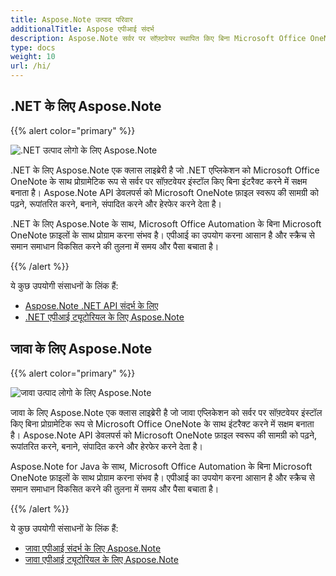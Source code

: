 ```yaml
---
title: Aspose.Note उत्पाद परिवार
additionalTitle: Aspose एपीआई संदर्भ
description: Aspose.Note सर्वर पर सॉफ़्टवेयर स्थापित किए बिना Microsoft Office OneNote के साथ प्रोग्रामेटिक रूप से सहभागिता करने के लिए .NET और Java में API प्रदान करता है। Aspose.Note API डेवलपर्स को Microsoft OneNote फ़ाइल स्वरूप की सामग्री को पढ़ने, रूपांतरित करने, बनाने, संपादित करने और हेरफेर करने देता है।
type: docs
weight: 10
url: /hi/
---
```


## .NET के लिए Aspose.Note

{{% alert color="primary" %}} 

![.NET उत्पाद लोगो के लिए Aspose.Note](../home_1.png)

.NET के लिए Aspose.Note एक क्लास लाइब्रेरी है जो .NET एप्लिकेशन को Microsoft Office OneNote के साथ प्रोग्रामेटिक रूप से सर्वर पर सॉफ़्टवेयर इंस्टॉल किए बिना इंटरैक्ट करने में सक्षम बनाता है। Aspose.Note API डेवलपर्स को Microsoft OneNote फ़ाइल स्वरूप की सामग्री को पढ़ने, रूपांतरित करने, बनाने, संपादित करने और हेरफेर करने देता है।

.NET के लिए Aspose.Note के साथ, Microsoft Office Automation के बिना Microsoft OneNote फ़ाइलों के साथ प्रोग्राम करना संभव है। एपीआई का उपयोग करना आसान है और स्क्रैच से समान समाधान विकसित करने की तुलना में समय और पैसा बचाता है।

{{% /alert %}} 

ये कुछ उपयोगी संसाधनों के लिंक हैं:
- [Aspose.Note .NET API संदर्भ के लिए](/note/hi/net/)
- [.NET एपीआई ट्यूटोरियल के लिए Aspose.Note](/tutorials/note/hi/net/)

## जावा के लिए Aspose.Note

{{% alert color="primary" %}}

![जावा उत्पाद लोगो के लिए Aspose.Note](../home_2.png)

जावा के लिए Aspose.Note एक क्लास लाइब्रेरी है जो जावा एप्लिकेशन को सर्वर पर सॉफ़्टवेयर इंस्टॉल किए बिना प्रोग्रामेटिक रूप से Microsoft Office OneNote के साथ इंटरैक्ट करने में सक्षम बनाता है। Aspose.Note API डेवलपर्स को Microsoft OneNote फ़ाइल स्वरूप की सामग्री को पढ़ने, रूपांतरित करने, बनाने, संपादित करने और हेरफेर करने देता है।

Aspose.Note for Java के साथ, Microsoft Office Automation के बिना Microsoft OneNote फ़ाइलों के साथ प्रोग्राम करना संभव है। एपीआई का उपयोग करना आसान है और स्क्रैच से समान समाधान विकसित करने की तुलना में समय और पैसा बचाता है।

{{% /alert %}} 

ये कुछ उपयोगी संसाधनों के लिंक हैं:
- [जावा एपीआई संदर्भ के लिए Aspose.Note](/note/java/)
- [जावा एपीआई ट्यूटोरियल के लिए Aspose.Note](/tutorials/note/hi/java/)